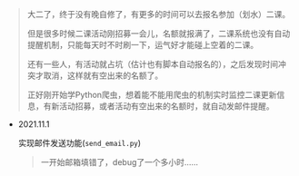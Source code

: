 > 大二了，终于没有晚自修了，有更多的时间可以去报名参加（划水）二课。
> 
> 但是很多时候二课活动刚招募一会儿，名额就报满了，二课系统也没有自动提醒机制，只能每天时不时刷一下，运气好才能碰上空着的二课。
> 
> 还有一些人，有活动就占坑（估计也有脚本自动报名的），之后发现时间冲突才取消，这样就有空出来的名额了。
> 
> 正好刚开始学Python爬虫，想着能不能用爬虫的机制实时监控二课更新信息，有新活动招募，或者活动有空出来的名额时，就自动发邮件提醒。

- 2021.11.1

    实现邮件发送功能(`send_email.py`)

    > 一开始邮箱填错了，debug了一个多小时……
